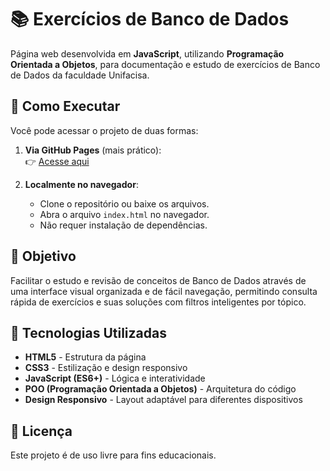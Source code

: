 # 📚 Exercícios de Banco de Dados

Página web desenvolvida em **JavaScript**, utilizando **Programação Orientada a Objetos**, para documentação e estudo de exercícios de Banco de Dados da faculdade Unifacisa.

## 📖 Como Executar
Você pode acessar o projeto de duas formas:

1. **Via GitHub Pages** (mais prático):  
   👉 [Acesse aqui](https://tsb89.github.io/banco-de-dados-252/)  
   
2. **Localmente no navegador**:
   * Clone o repositório ou baixe os arquivos.
   * Abra o arquivo `index.html` no navegador.
   * Não requer instalação de dependências.

## 🎯 Objetivo

Facilitar o estudo e revisão de conceitos de Banco de Dados através de uma interface visual organizada e de fácil navegação, permitindo consulta rápida de exercícios e suas soluções com filtros inteligentes por tópico.

## 🚀 Tecnologias Utilizadas

- **HTML5** - Estrutura da página
- **CSS3** - Estilização e design responsivo
- **JavaScript (ES6+)** - Lógica e interatividade
- **POO (Programação Orientada a Objetos)** - Arquitetura do código
- **Design Responsivo** - Layout adaptável para diferentes dispositivos

## 📄 Licença

Este projeto é de uso livre para fins educacionais.
